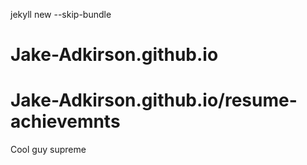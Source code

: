 jekyll new --skip-bundle
# Jake-Adkirson.github.io
# Jake-Adkirson.github.io/resume-achievemnts
Cool guy supreme
